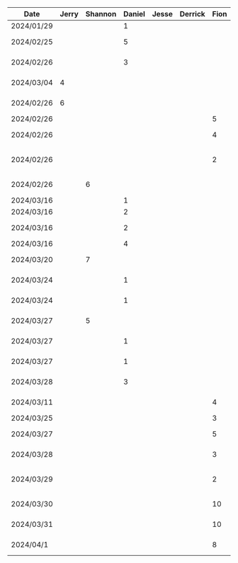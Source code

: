 | Date       | Jerry | Shannon | Daniel | Jesse | Derrick | Fion | Task                        |
|------------|-------|---------|--------|-------|---------|------|-----------------------------|
| 2024/01/29 |       |         | 1      |       |         |      | initial project setup       |
| 2024/02/25 |       |         | 5      |       |         |      | trip configuration frontend |
| 2024/02/26 |       |         | 3      |       |         |      | account creation frontend   |
| 2024/03/04 | 4     |         |        |       |         |      | code management frontend    |
| 2024/02/26 | 6     |         |        |       |         |      | linking pages together      |
| 2024/02/26 |       |         |        |       |         | 5    | login frontend              |
| 2024/02/26 |       |         |        |       |         | 4    | create/join trip frontend   |
| 2024/02/26 |       |         |        |       |         | 2    | figma design+imported theme |
| 2024/02/26 |       | 6       |        |       |         |      | create addDestin. frontend  |
| 2024/03/16 |       |         | 1      |       |         |      | package refactor            |
| 2024/03/16 |       |         | 2      |       |         |      | setup database              |
| 2024/03/16 |       |         | 2      |       |         |      | setup node backend          |
| 2024/03/16 |       |         | 4      |       |         |      | trip creation               |
| 2024/03/20 |       | 7       |        |       |         |      | setting up google maps API  |
| 2024/03/24 |       |         | 1      |       |         |      | implement code generation   |
| 2024/03/24 |       |         | 1      |       |         |      | duplicate trip code check   |
| 2024/03/27 |       | 5       |        |       |         |      | adding placesAPI to addDest.|
| 2024/03/27 |       |         | 1      |       |         |      | refactor trip code to tripID|
| 2024/03/27 |       |         | 1      |       |         |      | add getUserVotes endpoint   |
| 2024/03/28 |       |         | 3      |       |         |      | improve error handling      |
| 2024/03/11 |       |         |        |       |         | 4    | get endpoint implementation |
| 2024/03/25 |       |         |        |       |         | 3    | load trip frontend          |
| 2024/03/27 |       |         |        |       |         | 5    | add/remove vote/addDest API |
| 2024/03/28 |       |         |        |       |         | 3    | frontend create trip bugs   |
| 2024/03/29 |       |         |        |       |         | 2    | updated functions to reflect db schema changes |
| 2024/03/30 |       |         |        |       |         | 10   | livedata research/implement |
| 2024/03/31 |       |         |        |       |         | 10   | refining livedata snapshots |
| 2024/04/1  |       |         |        |       |         | 8    | testing/fixed user scenarios|

